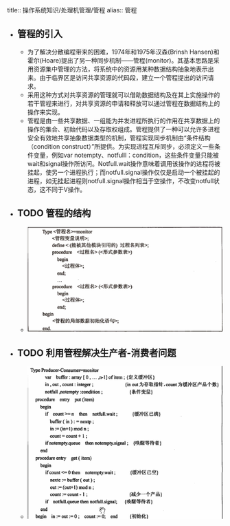 title:: 操作系统知识/处理机管理/管程
alias:: 管程

- ## 管程的引入
	- 为了解决分散编程带来的困难，1974年和1975年汉森(Brinsh Hansen)和霍尔(Hoare)提出了另一种同步机制——管程(monitor)。其基本思路是采用资源集中管理的方法，将系统中的资源用某种数据结构抽象地表示出来。由于临界区是访问共享资源的代码段，建立一个管程提出的访问请求。
	- 采用这种方式对共享资源的管理就可以借助数据结构及在其上实施操作的若干管程来进行，对共享资源的申请和释放可以通过管程在数据结构上的操作来实现。
	- 管程是由一些共享数据、一组能为并发进程所执行的作用在共享数据上的操作的集合、初始代码以及存取权组成。管程提供了一种可以允许多进程安全有效地共享抽象数据类型的机制，管程实现同步机制由“条件结构（condition construct）”所提供。为实现进程互斥同步，必须定义一些条件变量，例如var notempty、notfulll：condition，这些条件变量只能被wait和signal操作所访问。Notfull.wait操作意味着调用该操作的进程将被挂起，使另一个进程执行；而notfull.signal操作仅仅是启动一个被挂起的进程，如无挂起进程则notfull.signal操作相当于空操作，不改变notfull状态，这不同于V操作。
- ## TODO 管程的结构
	- ![image.png](../assets/image_1648970502522_0.png)
- ## TODO 利用管程解决生产者-消费者问题
	- ![image.png](../assets/image_1648970522375_0.png)